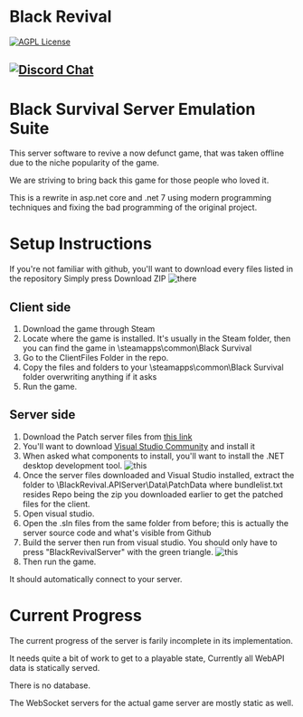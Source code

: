 
# Black Revival
[![AGPL License](http://img.shields.io/badge/license-AGPL-brightgreen.svg)](https://opensource.org/licenses/AGPL-3.0)

[![Discord Chat](https://dcbadge.vercel.app/api/server/XEbTFqB)](https://discord.gg/XEbTFqB)
--------------

# Black Survival Server Emulation Suite #

This server software to revive a now defunct game, that was taken offline due to the niche popularity of the game. 

We are striving to bring back this game for those people who loved it. 

This is a rewrite in asp.net core and .net 7 using modern programming techniques and fixing the bad programming of the original project.

# Setup Instructions #

If you're not familiar with github, you'll want to download every files listed in the repository
Simply press Download ZIP
![there](https://arrcival.s-ul.eu/13oBzVUQ)

## Client side ##

1. Download the game through Steam
2. Locate where the game is installed. It's usually in the Steam folder, then you can find the game in \steamapps\common\Black Survival
3. Go to the ClientFiles Folder in the repo.
4. Copy the files and folders to your \steamapps\common\Black Survival folder overwriting anything if it asks
5. Run the game.


## Server side ##

1. Download the Patch server files from [this link](https://mega.nz/file/kNZUmY6Y#x_tq2oACNSyL_uArldZ74SWd4gGPq5hh8hXlFBcZxck)
2. You'll want to download [Visual Studio Community](https://visualstudio.microsoft.com/) and install it
3. When asked what components to install, you'll want to install the .NET desktop development tool.
![this](https://arrcival.s-ul.eu/aoqrQWuU)
4. Once the server files downloaded and Visual Studio installed, extract the folder to <Repo>\BlackRevival.APIServer\Data\PatchData where bundlelist.txt resides
Repo being the zip you downloaded earlier to get the patched files for the client.
5. Open visual studio.
6. Open the .sln files from the same folder from before; this is actually the server source code and what's visible from Github
7. Build the server then run from visual studio. You should only have to press "BlackRevivalServer" with the green triangle.
![this](https://arrcival.s-ul.eu/wfQpWZOc)
8. Then run the game.

It should automatically connect to your server. 

# Current Progress #

The current progress of the server is farily incomplete in its implementation. 

It needs quite a bit of work to get to a playable state, Currently all WebAPI data is statically served. 

There is no database. 

The WebSocket servers for the actual game server are mostly static as well. 
